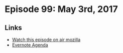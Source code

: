 # Episode 99: May 3rd, 2017

## Links
* [Watch this episode on air mozilla](https://air.mozilla.org/the-joy-of-coding-episode-99/)
* [Evernote Agenda](https://www.evernote.com/l/AbKdv7CQz-JCqq0vbHxEeqFf0YBTV4_Ei5I)
